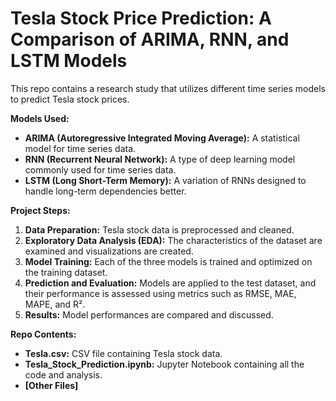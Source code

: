 
# Tesla Stock Price Prediction: A Comparison of ARIMA, RNN, and LSTM Models

This repo contains a research study that utilizes different time series models to predict Tesla stock prices. 

**Models Used:**

* **ARIMA (Autoregressive Integrated Moving Average):** A statistical model for time series data.
* **RNN (Recurrent Neural Network):** A type of deep learning model commonly used for time series data.
* **LSTM (Long Short-Term Memory):** A variation of RNNs designed to handle long-term dependencies better.

**Project Steps:**

1. **Data Preparation:** Tesla stock data is preprocessed and cleaned.
2. **Exploratory Data Analysis (EDA):** The characteristics of the dataset are examined and visualizations are created.
3. **Model Training:** Each of the three models is trained and optimized on the training dataset.
4. **Prediction and Evaluation:** Models are applied to the test dataset, and their performance is assessed using metrics such as RMSE, MAE, MAPE, and R².
5. **Results:** Model performances are compared and discussed.

**Repo Contents:**

* **Tesla.csv:** CSV file containing Tesla stock data.
* **Tesla_Stock_Prediction.ipynb:** Jupyter Notebook containing all the code and analysis.
* **[Other Files]** 
